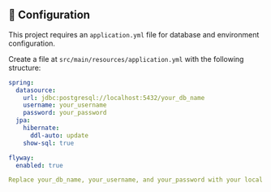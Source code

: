 ## 🔧 Configuration

This project requires an `application.yml` file for database and environment configuration.

Create a file at `src/main/resources/application.yml` with the following structure:

```yaml
spring:
  datasource:
    url: jdbc:postgresql://localhost:5432/your_db_name
    username: your_username
    password: your_password
  jpa:
    hibernate:
      ddl-auto: update
    show-sql: true

flyway:
  enabled: true

Replace your_db_name, your_username, and your_password with your local PostgreSQL configuration
